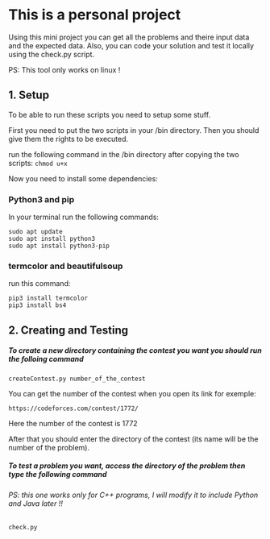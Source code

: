 # This is a personal project 

Using this mini project you can get all the problems and theire input data and the expected data.
Also, you can code your solution and test it locally using the check.py script.

PS: This tool only works on linux !

## 1. Setup

To be able to run these scripts you need to setup some stuff.

First you need to put the two scripts in your /bin directory.
Then you should give them the rights to be executed.

run the following command in the /bin directory after copying the two scripts:
`chmod u+x`

Now you need to install some dependencies:

### Python3 and pip

In your terminal run the following commands:

``` 
sudo apt update 
sudo apt install python3 
sudo apt install python3-pip 
```

### termcolor and beautifulsoup

run this command:

```
pip3 install termcolor
pip3 install bs4 
```


## 2. Creating and Testing 

##### To create a new directory containing the contest you want you should run the folloing command

`createContest.py number_of_the_contest `

You can get the number of the contest when you open its link for exemple:

` https://codeforces.com/contest/1772/ `

Here the number of the contest is 1772

After that you should enter the directory of the contest (its name will be the number of the problem).

##### To test a problem you want, access the directory of the problem then type the following command

###### PS: this one works only for C++ programs, I will modify it to include Python and Java later !!

` check.py `

